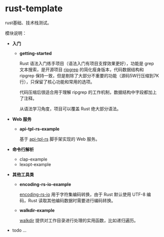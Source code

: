 # rust-template
rust基础、技术栈测试。

模块说明：

+ **入门**

  + **getting-started**

    Rust 语法入门练手项目（语法入门有项目支撑效果更好），功能是 grep 文本搜索，是开源项目 [ripgrep](https://github.com/BurntSushi/ripgrep) 的简化瘦身版本，代码数据结构和 ripgrep 保持一致，但是剔除了大部分不重要的功能（源码5W行压缩到7K行），只保留了核心功能和常用的选项。

    代码压缩后很适合用于理解 ripgrep 的工作机制，数据结构中字段都加上了注释。

    从语法学习角度，项目可以覆盖 Rust 绝大部分语法。


+ **Web 服务**

  + **api-tpl-rs-example**

    基于 [api-tpl-rs](https://rustcc.cn/article?id=3b503d98-8215-4e9c-88d2-255db4bf228c) 脚手架实现的 Web 服务。

+ **命令行解析**
  + clap-example
  + lexopt-example

+ **其他工具类**

  + **encoding-rs-io-example**

    [encoding-rs-io]() 用于字符集编码转换，由于 Rust 默认使用 UTF-8 编码，Rust 读取其他编码数据时需要进行编码转换。


  + **walkdir-example**

    [walkdir]() 提供对工作目录进行处理的实用函数，比如递归遍历。

+ todo ...


